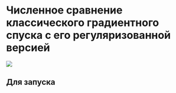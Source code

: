 # Численное сравнение классического градиентного спуска с его регуляризованной версией
![](https://sun9-26.userapi.com/impg/pqSR8_qYA-lmoUyrEXLVE7b-6e4ndwBlxBe_Sg/UnVYAKYIjgk.jpg?size=2312x1220&quality=96&proxy=1&sign=721d955107b3145e45ac15b0c5af78cc&type=album)
## Для запуска
